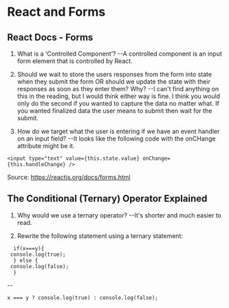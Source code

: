 # React and Forms

## React Docs - Forms

1. What is a ‘Controlled Component’?
--A controlled component is an input form element that is controlled by React.

2. Should we wait to store the users responses from the form into state when they submit the form OR should we update the state with their responses as soon as they enter them? Why?
--I can't find anything on this in the reading, but I would think either way is fine. I think you would only do the second if you wanted to capture the data no matter what. If you wanted finalized data the user means to submit then wait for the submit.

3. How do we target what the user is entering if we have an event handler on an input field?
--It looks like the following code with the onCHange attribute might be it.
```
<input type="text" value={this.state.value} onChange={this.handleChange} />
```
Source: https://reactjs.org/docs/forms.html

## The Conditional (Ternary) Operator Explained

1. Why would we use a ternary operator?
--It's shorter and much easier to read.

2. Rewrite the following statement using a ternary statement:
```
  if(x===y){
 console.log(true);
  } else {
 console.log(false);
  }
```
--
```
x === y ? console.log(true) : console.log(false);
```